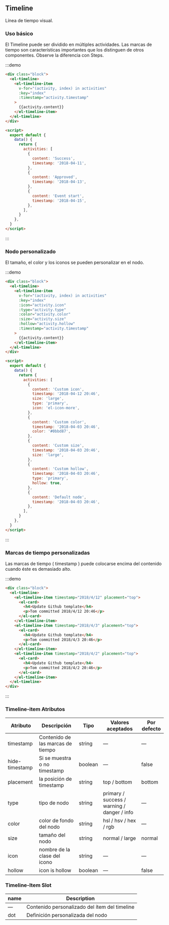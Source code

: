 ## Timeline

Línea de tiempo visual.

### Uso básico

El Timeline puede ser dividido en múltiples actividades. Las marcas de tiempo son características importantes que los distinguen de otros componentes. Observe la diferencia con Steps.

:::demo

```html
<div class="block">
  <el-timeline>
    <el-timeline-item
      v-for="(activity, index) in activities"
      :key="index"
      :timestamp="activity.timestamp"
    >
      {{activity.content}}
    </el-timeline-item>
  </el-timeline>
</div>

<script>
  export default {
    data() {
      return {
        activities: [
          {
            content: 'Success',
            timestamp: '2018-04-11',
          },
          {
            content: 'Approved',
            timestamp: '2018-04-13',
          },
          {
            content: 'Event start',
            timestamp: '2018-04-15',
          },
        ],
      }
    },
  }
</script>
```

:::

### Nodo personalizado

El tamaño, el color y los iconos se pueden personalizar en el nodo.

:::demo

```html
<div class="block">
  <el-timeline>
    <el-timeline-item
      v-for="(activity, index) in activities"
      :key="index"
      :icon="activity.icon"
      :type="activity.type"
      :color="activity.color"
      :size="activity.size"
      :hollow="activity.hollow"
      :timestamp="activity.timestamp"
    >
      {{activity.content}}
    </el-timeline-item>
  </el-timeline>
</div>

<script>
  export default {
    data() {
      return {
        activities: [
          {
            content: 'Custom icon',
            timestamp: '2018-04-12 20:46',
            size: 'large',
            type: 'primary',
            icon: 'el-icon-more',
          },
          {
            content: 'Custom color',
            timestamp: '2018-04-03 20:46',
            color: '#0bbd87',
          },
          {
            content: 'Custom size',
            timestamp: '2018-04-03 20:46',
            size: 'large',
          },
          {
            content: 'Custom hollow',
            timestamp: '2018-04-03 20:46',
            type: 'primary',
            hollow: true,
          },
          {
            content: 'Default node',
            timestamp: '2018-04-03 20:46',
          },
        ],
      }
    },
  }
</script>
```

:::

### Marcas de tiempo personalizadas

Las marcas de tiempo ( timestamp ) puede colocarse encima del contenido cuando éste es demasiado alto.

:::demo

```html
<div class="block">
  <el-timeline>
    <el-timeline-item timestamp="2018/4/12" placement="top">
      <el-card>
        <h4>Update Github template</h4>
        <p>Tom committed 2018/4/12 20:46</p>
      </el-card>
    </el-timeline-item>
    <el-timeline-item timestamp="2018/4/3" placement="top">
      <el-card>
        <h4>Update Github template</h4>
        <p>Tom committed 2018/4/3 20:46</p>
      </el-card>
    </el-timeline-item>
    <el-timeline-item timestamp="2018/4/2" placement="top">
      <el-card>
        <h4>Update Github template</h4>
        <p>Tom committed 2018/4/2 20:46</p>
      </el-card>
    </el-timeline-item>
  </el-timeline>
</div>
```

:::

### Timeline-item Atributos

| Atributo       | Descripción                       | Tipo    | Valores aceptados                           | Por defecto |
| -------------- | --------------------------------- | ------- | ------------------------------------------- | ----------- |
| timestamp      | Contenido de las marcas de tiempo | string  | —                                           | —           |
| hide-timestamp | Si se muestra o no timestamp      | boolean | —                                           | false       |
| placement      | la posición de timestamp          | string  | top / bottom                                | bottom      |
| type           | tipo de nodo                      | string  | primary / success / warning / danger / info | —           |
| color          | color de fondo del nodo           | string  | hsl / hsv / hex / rgb                       | —           |
| size           | tamaño del nodo                   | string  | normal / large                              | normal      |
| icon           | nombre de la clase del icono      | string  | —                                           | —           |
| hollow         | icon is hollow                    | boolean | —                                           | false       |

### Timeline-Item Slot

| name | Description                                   |
| ---- | --------------------------------------------- |
| —    | Contenido personalizado del ítem del timeline |
| dot  | Definición personalizada del nodo             |
